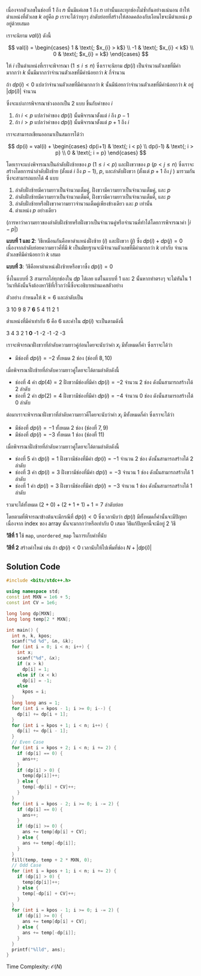 เนื่องจากตัวเลขในช่องที่ $1$ ถึง $n$ นั้นมีแค่เลข $1$ ถึง $n$ เท่านั้นและทุกช่องไม่ซ้ำกันอย่างแน่นอน ถ้าให้ตำแหน่งที่ตัวเลข $k$ อยู่คือ $p$ เราจะได้ว่าทุกๆ ลำดับย่อยที่สร้างให้สอดคล้องกับเงือนไขจะมีตำแหน่ง $p$ อยู่ด้วยเสมอ

เราจะนิยาม $val(i)$ ดังนี้

$$
 val(i) = 
  \begin{cases}
   1 & \text{; $x_{i} > k$}   \\
   -1 & \text{; $x_{i} < k$}   \\
   0 & \text{; $x_{i} = k$}
  \end{cases}
$$

ให้ $i$ เป็นตำแหน่งที่เราจะพิจารณา $(1 \leq i \leq n)$ ซึ่งเราจะนิยาม $dp(i)$ เป็นจำนวนตัวเลขที่มีค่ามากกว่า $k$ นั้นมีมากกว่าจำนวนตัวเลขที่มีค่าน้อยกว่า $k$ กี่จำนวน 

ถ้า $dp(i) < 0$ แปลว่าจำนวนตัวเลขที่มีค่ามากกว่า $k$ นั้นมีน้อยกว่าจำนวนตัวเลขที่มีค่าน้อยกว่า $k$ อยู่ $|dp(i)|$ จำนวน

ซึ่งจะแบ่งการพิจารณาช่วงออกเป็น $2$ แบบ ขึ้นกับค่าของ $i$

1. ถ้า $i < p$ แปลว่าค่าของ $dp(i)$ นั้นพิจารณาตั้งแต่ $i$ ถึง $p - 1$
2. ถ้า $i > p$ แปลว่าค่าของ $dp(i)$ นั้นพิจารณาตั้งแต่ $p + 1$ ถึง $i$

เราจะสามารถเขียนออกมาเป็นสมการได้ว่า

$$
 dp(i) = val(i) + 
    \begin{cases}
      dp(i+1) & \text{; i < p}  \\
      dp(i-1) & \text{; i > p}  \\
      0 & \text{; i = p}
    \end{cases}    
$$

โดยเราจะแบ่งพิจารณาเป็นลำดับฝั่งซ้ายของ $p$ ($1 \leq i < p$) และฝั่งขวาของ $p$ ($p < j \leq n$) ซึ่งเราจะสร้างโดยการนำลำดับฝั่งซ้าย (ตั้งแต่ $i$ ถึง $p - 1$), $p$, และลำดับฝั่งขวา (ตั้งแต่ $p + 1$ ถึง $j$ ) มารวมกันซึ่งจะสามารถแยกได้ $4$ แบบ

1. ลำดับฝั่งซ้ายมีความยาวเป็นจำนวนเต็มคู่, ฝั่งขวามีความยาวเป็นจำนวนเต็มคู่, และ $p$
2. ลำดับฝั่งซ้ายมีความยาวเป็นจำนวนเต็มคี่, ฝั่งขวามีความยาวเป็นจำนวนเต็มคี่, และ $p$
3. ลำดับฝั่งซ้ายหรือฝั่งขวาความยาวจำนวนเต็มคู่เพียงข้างเดียว และ $p$ เท่านั้น
4. ตำแหน่ง $p$ อย่างเดียว

(การหาว่าความยาวของลำดับฝั่งซ้ายหรือฝั่งขวาเป็นจำนวนคู่หรือจำนวนคี่ทำได้โดยการพิจารณาค่า $|i - p|$)

**แบบที่ 1 และ 2**: วิธีเหมือนกันคือหาตำแหน่งฝั่งซ้าย $(i)$ และฝั่งขวา $(j)$ ซึ่ง $dp(i) + dp(j) = 0$ เนื่องจากลำดับย่อยความยาวคี่ที่มี $k$ เป็นมัธยฐานจะมีจำนวนตัวเลขที่มีค่ามากกว่า $k$ เท่ากับ จำนวนตัวเลขทีมีค่าน้อยกว่า $k$ เสมอ

**แบบที่ 3**: วิธีคือหาตำแหน่งฝั่งซ้ายหรือขวาซึ่ง $dp(i) = 0$

ซึ่งในแบบที่ $3$ สามารถไล่ทุกช่องใน $dp$ ได้เลย แต่ในแบบที่ $1$ และ $2$ นั้นหากทำตรงๆ จะไม่ทันใน $1$ วินาทีดังนั้นจึงต้องหาวิธีที่เร็วกว่านี้ซึ่งจะอธิบายผ่านเคสตัวอย่าง

ตัวอย่าง กำหนดให้ $k = 6$ และลำดับเป็น

3 10 9 8 7 **6** 5 4 11 2 1

ตำแหน่งที่มีค่าเท่ากับ $6$ คือ $6$ และค่าใน $dp(i)$ จะเป็นตามดังนี้

3 4 3 2 1 **0** -1 -2 -1 -2 -3

เราจะพิจารณาฝั่งขวาที่ลำดับความยาวคู่ก่อนโดยจะนับว่าค่า $x_{i}$ มีทั้งหมดกี่ค่า ซึ่งเราจะได้ว่า

- มีช่องที่ $dp(i) = -2$ ทั้งหมด $2$ ช่อง (ช่องที่ $8, 10$)

เมื่อพิจารณาฝั่งซ้ายที่ลำดับความยาวคู่โดยจะได้ตามลำดับดังนี้

- ช่องที่ $4$ ค่า $dp(4) = 2$ ฝั่งขวามีช่องที่มีค่า $dp(i) = -2$ จำนวน $2$ ช่อง ดังนั้นสามารถสร้างได้ $2$ ลำดับ
- ช่องที่ $2$ ค่า $dp(2) = 4$ ฝั่งขวามีช่องที่มีค่า $dp(i) = -4$ จำนวน $0$ ช่อง ดังนั้นสามารถสร้างได้ $0$ ลำดับ

ต่อมาเราจะพิจารณาฝั่งขวาที่ลำดับความยาวคี่โดยจะนับว่าค่า $x_{i}$ มีทั้งหมดกี่ค่า ซึ่งเราจะได้ว่า

- มีช่องที่ $dp(i) = -1$ ทั้งหมด $2$ ช่อง (ช่องที่ $7, 9$)
- มีช่องที่ $dp(i) = -3$ ทั้งหมด $1$ ช่อง (ช่องที่ $11$)

เมื่อพิจารณาฝั่งซ้ายที่ลำดับความยาวคู่โดยจะได้ตามลำดับดังนี้

- ช่องที่ $5$ ค่า $dp(i) = 1$ ฝั่งขวามีช่องที่มีค่า $dp(i) = -1$ จำนวน $2$ ช่อง ดังนั้นสามารถสร้างได้ $2$ ลำดับ
- ช่องที่ $3$ ค่า $dp(i) = 3$ ฝั่งขวามีช่องที่มีค่า $dp(i) = -3$ จำนวน $1$ ช่อง ดังนั้นสามารถสร้างได้ $1$ ลำดับ
- ช่องที่ $1$ ค่า $dp(i) = 3$ ฝั่งขวามีช่องที่มีค่า $dp(i) = -3$ จำนวน $1$ ช่อง ดังนั้นสามารถสร้างได้ $1$ ลำดับ

รวมจะได้ทั้งหมด $(2 + 0) + (2 + 1 + 1) + 1 = 7$ ลำดับย่อย

โดยตามที่พิจารณาข้างต้นจะมีกรณีที่ $dp(i) < 0$ ซึ่งเวลานับว่า $dp(i)$ มีทั้งหมดกี่ค่านั้นจะมีปัญหาเนื่องจาก index ของ array นั้นจะมากกว่าหรือเท่ากับ $0$ เสมอ วิธีแก้ปัญหานี้จะมีอยู่ $2$ วิธี

**วิธีที่ 1** ใช้ `map`, `unordered_map` ในการเก็บค่าที่นับ

**วิธีที่ 2** สร้างค่าใหม่ เช่น ถ้า $dp(i) < 0$ เวลานับให้ไปเพิ่มที่ช่อง $N + |dp(i)|$

## Solution Code

```cpp
#include <bits/stdc++.h>

using namespace std;
const int MXN = 1e6 + 5;
const int CV = 1e6;

long long dp[MXN];
long long temp[2 * MXN];

int main() {
  int n, k, kpos;
  scanf("%d %d", &n, &k);
  for (int i = 0; i < n; i++) {
    int x;
    scanf("%d", &x);
    if (x > k)
      dp[i] = 1;
    else if (x < k)
      dp[i] = -1;
    else
      kpos = i;
  }
  long long ans = 1;
  for (int i = kpos - 1; i >= 0; i--) {
    dp[i] += dp[i + 1];
  }
  for (int i = kpos + 1; i < n; i++) {
    dp[i] += dp[i - 1];
  }
  // Even Case
  for (int i = kpos + 2; i < n; i += 2) {
    if (dp[i] == 0) {
      ans++;
    }
    if (dp[i] > 0) {
      temp[dp[i]]++;
    } else {
      temp[-dp[i] + CV]++;
    }
  }
  for (int i = kpos - 2; i >= 0; i -= 2) {
    if (dp[i] == 0) {
      ans++;
    }
    if (dp[i] >= 0) {
      ans += temp[dp[i] + CV];
    } else {
      ans += temp[-dp[i]];
    }
  }
  fill(temp, temp + 2 * MXN, 0);
  // Odd Case
  for (int i = kpos + 1; i < n; i += 2) {
    if (dp[i] > 0) {
      temp[dp[i]]++;
    } else {
      temp[-dp[i] + CV]++;
    }
  }
  for (int i = kpos - 1; i >= 0; i -= 2) {
    if (dp[i] >= 0) {
      ans += temp[dp[i] + CV];
    } else {
      ans += temp[-dp[i]];
    }
  }
  printf("%lld", ans);
}
```

Time Complexity: $\mathcal{O}(N)$

